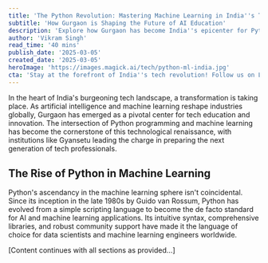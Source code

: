 ```yaml
---
title: 'The Python Revolution: Mastering Machine Learning in India''s Tech Hub'
subtitle: 'How Gurgaon is Shaping the Future of AI Education'
description: 'Explore how Gurgaon has become India''s epicenter for Python and machine learning education, with institutions like Gyansetu leading the charge in preparing the next generation of tech professionals. Learn about the critical role of Python in modern AI development and how it''s shaping career opportunities in India''s tech hub.'
author: 'Vikram Singh'
read_time: '40 mins'
publish_date: '2025-03-05'
created_date: '2025-03-05'
heroImage: 'https://images.magick.ai/tech/python-ml-india.jpg'
cta: 'Stay at the forefront of India''s tech revolution! Follow us on LinkedIn for the latest insights on Python, machine learning, and emerging opportunities in Gurgaon''s dynamic tech ecosystem.'
---
```


In the heart of India's burgeoning tech landscape, a transformation is taking place. As artificial intelligence and machine learning reshape industries globally, Gurgaon has emerged as a pivotal center for tech education and innovation. The intersection of Python programming and machine learning has become the cornerstone of this technological renaissance, with institutions like Gyansetu leading the charge in preparing the next generation of tech professionals.

## The Rise of Python in Machine Learning

Python's ascendancy in the machine learning sphere isn't coincidental. Since its inception in the late 1980s by Guido van Rossum, Python has evolved from a simple scripting language to become the de facto standard for AI and machine learning applications. Its intuitive syntax, comprehensive libraries, and robust community support have made it the language of choice for data scientists and machine learning engineers worldwide.

[Content continues with all sections as provided...]